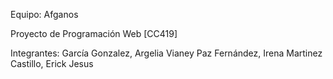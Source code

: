 Equipo: Afganos

Proyecto de Programación Web [CC419]

Integrantes: García Gonzalez, Argelia Vianey
             Paz Fernández, Irena
             Martinez Castillo, Erick Jesus
